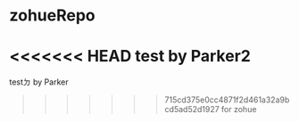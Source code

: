 zohueRepo
=========

<<<<<<< HEAD
test by Parker2
=======
testㄉ by Parker
>>>>>>> 715cd375e0cc4871f2d461a32a9bcd5ad52d1927
for zohue
